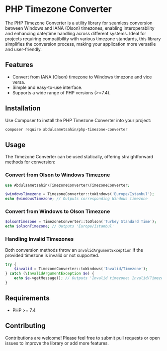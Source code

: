 # PHP Timezone Converter

The PHP Timezone Converter is a utility library for seamless conversion between Windows and IANA (Olson) timezones, enabling interoperability and enhancing date/time handling across different systems. Ideal for projects requiring compatibility with various timezone standards, this library simplifies the conversion process, making your application more versatile and user-friendly.

## Features

- Convert from IANA (Olson) timezone to Windows timezone and vice versa.
- Simple and easy-to-use interface.
- Supports a wide range of PHP versions (>=7.4).

## Installation

Use Composer to install the PHP Timezone Converter into your project:

```bash
composer require abdulsametsahin/php-timezone-converter
```

## Usage

The Timezone Converter can be used statically, offering straightforward methods for conversion:

### Convert from Olson to Windows Timezone

```php
use Abdulsametsahin\TimezoneConverter\TimezoneConverter;

$windowsTimezone = TimezoneConverter::toWindows('Europe/Istanbul');
echo $windowsTimezone; // Outputs corresponding Windows timezone
```

### Convert from Windows to Olson Timezone

```php
$olsonTimezone = TimezoneConverter::toOlson('Turkey Standard Time');
echo $olsonTimezone; // Outputs 'Europe/Istanbul'
```

### Handling Invalid Timezones

Both conversion methods throw an `InvalidArgumentException` if the provided timezone is invalid or not supported.

```php
try {
    $invalid = TimezoneConverter::toWindows('Invalid/Timezone');
} catch (\InvalidArgumentException $e) {
    echo $e->getMessage(); // Outputs 'Invalid timezone: Invalid/Timezone'
}
```

## Requirements

- PHP >= 7.4

## Contributing

Contributions are welcome! Please feel free to submit pull requests or open issues to improve the library or add more features.
